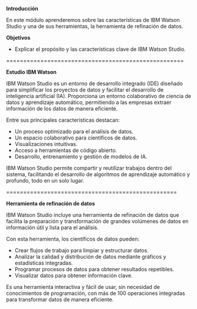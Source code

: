 **Introducción**

En este módulo aprenderemos sobre las características de IBM Watson Studio y una de sus herramientas, la herramienta de refinación de datos.

**Objetivos**

- Explicar el propósito y las características clave de IBM Watson Studio.

====================================================

**Estudio IBM Watson**

IBM Watson Studio es un entorno de desarrollo integrado (IDE) diseñado para simplificar los proyectos de datos y facilitar el desarrollo de inteligencia artificial (IA). Proporciona un entorno colaborativo de ciencia de datos y aprendizaje automático, permitiendo a las empresas extraer información de los datos de manera eficiente.  

Entre sus principales características destacan:  
- Un proceso optimizado para el análisis de datos.  
- Un espacio colaborativo para científicos de datos.  
- Visualizaciones intuitivas.  
- Acceso a herramientas de código abierto.  
- Desarrollo, entrenamiento y gestión de modelos de IA.  

IBM Watson Studio permite compartir y reutilizar trabajos dentro del sistema, facilitando el desarrollo de algoritmos de aprendizaje automático y profundo, todo en un solo lugar.

==================================================

**Herramienta de refinación de datos**

IBM Watson Studio incluye una herramienta de refinación de datos que facilita la preparación y transformación de grandes volúmenes de datos en información útil y lista para el análisis.  

Con esta herramienta, los científicos de datos pueden:  
- Crear flujos de trabajo para limpiar y estructurar datos.  
- Analizar la calidad y distribución de datos mediante gráficos y estadísticas integradas.  
- Programar procesos de datos para obtener resultados repetibles.  
- Visualizar datos para obtener información clave.  

Es una herramienta interactiva y fácil de usar, sin necesidad de conocimientos de programación, con más de 100 operaciones integradas para transformar datos de manera eficiente.